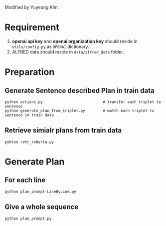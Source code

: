 Modified by Yuyeong Kim.

# Requirement
1. **openai api key** and **openai organization key** should reside in `utils/config.py` as `OPENAI` dictionary.
2. ALFRED data should reside in `data/alfred_data` folder.

# Preparation
## Generate Sentence described Plan in train data
~~~
python actions.py                           # transfer each triplet to sentence
python generate_plan_from_triplet.py        # match each triplet to sentence in train data
~~~
## Retrieve simialr plans from train data
~~~
pyhton retr_roberta.py
~~~


# Generate Plan
## For each line
~~~
python plan_prompt-LineByLine.py
~~~
## Give a whole sequence
~~~
python plan_prompt.py
~~~